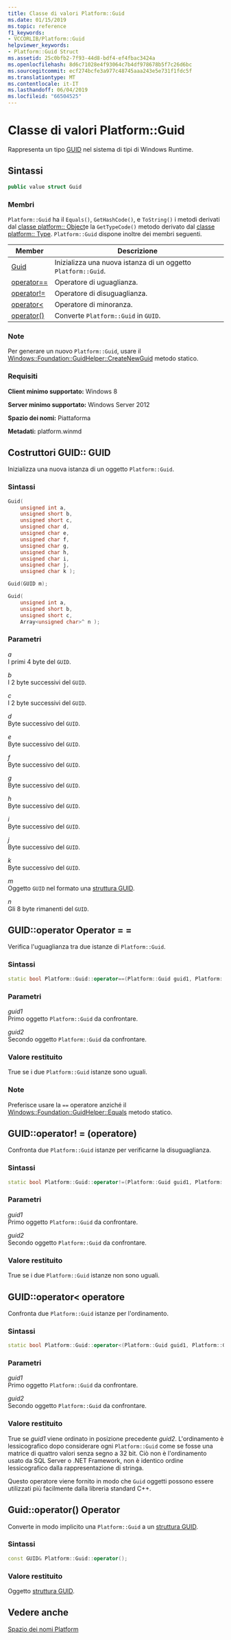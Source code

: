 ```yaml
---
title: Classe di valori Platform::Guid
ms.date: 01/15/2019
ms.topic: reference
f1_keywords:
- VCCORLIB/Platform::Guid
helpviewer_keywords:
- Platform::Guid Struct
ms.assetid: 25c0bfb2-7f93-44d8-bdf4-ef4fbac3424a
ms.openlocfilehash: 8d6c71028e4f93064c7b4df978678b5f7c26d6bc
ms.sourcegitcommit: ecf274bcfe3a977c48745aaa243e5e731f1fdc5f
ms.translationtype: MT
ms.contentlocale: it-IT
ms.lasthandoff: 06/04/2019
ms.locfileid: "66504525"
---
```

# <a name="platformguid-value-class"></a>Classe di valori Platform::Guid

Rappresenta un tipo [GUID](/previous-versions/aa373931\(v=vs.80\)) nel sistema di tipi di Windows Runtime.

## <a name="syntax"></a>Sintassi

```cpp
public value struct Guid
```

### <a name="members"></a>Membri

`Platform::Guid` ha il `Equals()`, `GetHashCode()`, e `ToString()` i metodi derivati dal [classe platform:: Object](../cppcx/platform-object-class.md)e la `GetTypeCode()` metodo derivato dal [classe platform:: Type](../cppcx/platform-type-class.md). `Platform::Guid` dispone inoltre dei membri seguenti.

|Member|Descrizione|
|------------|-----------------|
|[Guid](#ctor)|Inizializza una nuova istanza di un oggetto `Platform::Guid`.|
|[operator==](#operator-equality)|Operatore di uguaglianza.|
|[operator!=](#operator-inequality)|Operatore di disuguaglianza.|
|[operator&lt;](#operator-less)|Operatore di minoranza.|
|[operator()](#operator-call)|Converte `Platform::Guid` in `GUID`.|

### <a name="remarks"></a>Note

Per generare un nuovo `Platform::Guid`, usare il [Windows::Foundation::GuidHelper::CreateNewGuid](/uwp/api/windows.foundation.guidhelper.createnewguid#Windows_Foundation_GuidHelper_CreateNewGuid) metodo statico.

### <a name="requirements"></a>Requisiti

**Client minimo supportato:** Windows 8

**Server minimo supportato:** Windows Server 2012

**Spazio dei nomi:** Piattaforma

**Metadati:** platform.winmd

## <a name="ctor"></a> Costruttori GUID:: GUID

Inizializza una nuova istanza di un oggetto `Platform::Guid`.

### <a name="syntax"></a>Sintassi

```cpp
Guid(
    unsigned int a,
    unsigned short b,
    unsigned short c,
    unsigned char d,
    unsigned char e,
    unsigned char f,
    unsigned char g,
    unsigned char h,
    unsigned char i,
    unsigned char j,
    unsigned char k );

Guid(GUID m);

Guid(
    unsigned int a,
    unsigned short b,
    unsigned short c,
    Array<unsigned char>^ n );
```

### <a name="parameters"></a>Parametri

*a*<br/>
I primi 4 byte del `GUID`.

*b*<br/>
I 2 byte successivi del `GUID`.

*c*<br/>
I 2 byte successivi del `GUID`.

*d*<br/>
Byte successivo del `GUID`.

*e*<br/>
Byte successivo del `GUID`.

*f*<br/>
Byte successivo del `GUID`.

*g*<br/>
Byte successivo del `GUID`.

*h*<br/>
Byte successivo del `GUID`.

*i*<br/>
Byte successivo del `GUID`.

*j*<br/>
Byte successivo del `GUID`.

*k*<br/>
Byte successivo del `GUID`.

*m*<br/>
Oggetto `GUID` nel formato una [struttura GUID](/previous-versions/aa373931\(v=vs.80\)).

*n*<br/>
Gli 8 byte rimanenti del `GUID`.

## <a name="operator-equality"></a> GUID::operator Operator = =

Verifica l'uguaglianza tra due istanze di `Platform::Guid`.

### <a name="syntax"></a>Sintassi

```cpp
static bool Platform::Guid::operator==(Platform::Guid guid1, Platform::Guid guid2);
```

### <a name="parameters"></a>Parametri

*guid1*<br/>
Primo oggetto `Platform::Guid` da confrontare.

*guid2*<br/>
Secondo oggetto `Platform::Guid` da confrontare.

### <a name="return-value"></a>Valore restituito

True se i due `Platform::Guid` istanze sono uguali.

### <a name="remarks"></a>Note

Preferisce usare la `==` operatore anziché il [Windows::Foundation::GuidHelper::Equals](/uwp/api/windows.foundation.guidhelper.equals) metodo statico.

## <a name="operator-inequality"></a> GUID::operator! = (operatore)

Confronta due `Platform::Guid` istanze per verificarne la disuguaglianza.

### <a name="syntax"></a>Sintassi

```cpp
static bool Platform::Guid::operator!=(Platform::Guid guid1, Platform::Guid guid2);
```

### <a name="parameters"></a>Parametri

*guid1*<br/>
Primo oggetto `Platform::Guid` da confrontare.

*guid2*<br/>
Secondo oggetto `Platform::Guid` da confrontare.

### <a name="return-value"></a>Valore restituito

True se i due `Platform::Guid` istanze non sono uguali.

## <a name="operator-less"></a> GUID::operator&lt; operatore

Confronta due `Platform::Guid` istanze per l'ordinamento.

### <a name="syntax"></a>Sintassi

```cpp
static bool Platform::Guid::operator<(Platform::Guid guid1, Platform::Guid guid2);
```

### <a name="parameters"></a>Parametri

*guid1*<br/>
Primo oggetto `Platform::Guid` da confrontare.

*guid2*<br/>
Secondo oggetto `Platform::Guid` da confrontare.

### <a name="return-value"></a>Valore restituito

True se *guid1* viene ordinato in posizione precedente *guid2*. L'ordinamento è lessicografico dopo considerare ogni `Platform::Guid` come se fosse una matrice di quattro valori senza segno a 32 bit. Ciò non è l'ordinamento usato da SQL Server o .NET Framework, non è identico ordine lessicografico dalla rappresentazione di stringa.

Questo operatore viene fornito in modo che `Guid` oggetti possono essere utilizzati più facilmente dalla libreria standard C++.

## <a name="operator-call"></a> Guid::operator() Operator

Converte in modo implicito una `Platform::Guid` a un [struttura GUID](/previous-versions/aa373931\(v=vs.80\)).

### <a name="syntax"></a>Sintassi

```cpp
const GUID& Platform::Guid::operator();
```

### <a name="return-value"></a>Valore restituito

Oggetto [struttura GUID](/previous-versions/aa373931\(v=vs.80\)).

## <a name="see-also"></a>Vedere anche

[Spazio dei nomi Platform](../cppcx/platform-namespace-c-cx.md)
